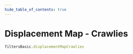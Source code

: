 ```yaml
---
hide_table_of_contents: true
---
```


# Displacement Map - Crawlies

```js playground
filtersBasic.displacementMapCrawlies
```